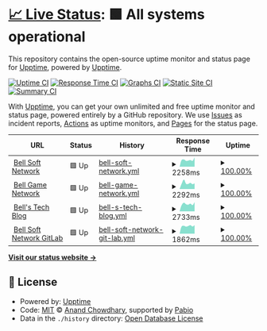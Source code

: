 # [📈 Live Status](https://upptime.github.io/upptime): <!--live status--> **🟩 All systems operational**

This repository contains the open-source uptime monitor and status page for [Upptime](https://upptime.js.org), powered by [Upptime](https://github.com/upptime/upptime).

[![Uptime CI](https://github.com/DragonString/bsn-uptime/workflows/Uptime%20CI/badge.svg)](https://github.com/DragonString/bsn-uptime/actions?query=workflow%3A%22Uptime+CI%22)
[![Response Time CI](https://github.com/DragonString/bsn-uptime/workflows/Response%20Time%20CI/badge.svg)](https://github.com/DragonString/bsn-uptime/actions?query=workflow%3A%22Response+Time+CI%22)
[![Graphs CI](https://github.com/DragonString/bsn-uptime/workflows/Graphs%20CI/badge.svg)](https://github.com/DragonString/bsn-uptime/actions?query=workflow%3A%22Graphs+CI%22)
[![Static Site CI](https://github.com/DragonString/bsn-uptime/workflows/Static%20Site%20CI/badge.svg)](https://github.com/DragonString/bsn-uptime/actions?query=workflow%3A%22Static+Site+CI%22)
[![Summary CI](https://github.com/DragonString/bsn-uptime/workflows/Summary%20CI/badge.svg)](https://github.com/DragonString/bsn-uptime/actions?query=workflow%3A%22Summary+CI%22)

With [Upptime](https://upptime.js.org), you can get your own unlimited and free uptime monitor and status page, powered entirely by a GitHub repository. We use [Issues](https://github.com/upptime/upptime/issues) as incident reports, [Actions](https://github.com/DragonString/bsn-uptime/actions) as uptime monitors, and [Pages](https://upptime.github.io/upptime) for the status page.

<!--start: status pages-->
<!-- This summary is generated by Upptime (https://github.com/upptime/upptime) -->
<!-- Do not edit this manually, your changes will be overwritten -->
<!-- prettier-ignore -->
| URL | Status | History | Response Time | Uptime |
| --- | ------ | ------- | ------------- | ------ |
| <img alt="" src="https://icons.duckduckgo.com/ip3/www.bellsoft.net.ico" height="13"> [Bell Soft Network](https://www.bellsoft.net) | 🟩 Up | [bell-soft-network.yml](https://github.com/DragonString/bsn-uptime/commits/HEAD/history/bell-soft-network.yml) | <details><summary><img alt="Response time graph" src="./graphs/bell-soft-network/response-time-week.png" height="20"> 2258ms</summary><br><a href="https://status.bellsoft.net/history/bell-soft-network"><img alt="Response time 2354" src="https://img.shields.io/endpoint?url=https%3A%2F%2Fraw.githubusercontent.com%2FDragonString%2Fbsn-uptime%2FHEAD%2Fapi%2Fbell-soft-network%2Fresponse-time.json"></a><br><a href="https://status.bellsoft.net/history/bell-soft-network"><img alt="24-hour response time 1702" src="https://img.shields.io/endpoint?url=https%3A%2F%2Fraw.githubusercontent.com%2FDragonString%2Fbsn-uptime%2FHEAD%2Fapi%2Fbell-soft-network%2Fresponse-time-day.json"></a><br><a href="https://status.bellsoft.net/history/bell-soft-network"><img alt="7-day response time 2258" src="https://img.shields.io/endpoint?url=https%3A%2F%2Fraw.githubusercontent.com%2FDragonString%2Fbsn-uptime%2FHEAD%2Fapi%2Fbell-soft-network%2Fresponse-time-week.json"></a><br><a href="https://status.bellsoft.net/history/bell-soft-network"><img alt="30-day response time 2178" src="https://img.shields.io/endpoint?url=https%3A%2F%2Fraw.githubusercontent.com%2FDragonString%2Fbsn-uptime%2FHEAD%2Fapi%2Fbell-soft-network%2Fresponse-time-month.json"></a><br><a href="https://status.bellsoft.net/history/bell-soft-network"><img alt="1-year response time 2354" src="https://img.shields.io/endpoint?url=https%3A%2F%2Fraw.githubusercontent.com%2FDragonString%2Fbsn-uptime%2FHEAD%2Fapi%2Fbell-soft-network%2Fresponse-time-year.json"></a></details> | <details><summary><a href="https://status.bellsoft.net/history/bell-soft-network">100.00%</a></summary><a href="https://status.bellsoft.net/history/bell-soft-network"><img alt="All-time uptime 99.61%" src="https://img.shields.io/endpoint?url=https%3A%2F%2Fraw.githubusercontent.com%2FDragonString%2Fbsn-uptime%2FHEAD%2Fapi%2Fbell-soft-network%2Fuptime.json"></a><br><a href="https://status.bellsoft.net/history/bell-soft-network"><img alt="24-hour uptime 100.00%" src="https://img.shields.io/endpoint?url=https%3A%2F%2Fraw.githubusercontent.com%2FDragonString%2Fbsn-uptime%2FHEAD%2Fapi%2Fbell-soft-network%2Fuptime-day.json"></a><br><a href="https://status.bellsoft.net/history/bell-soft-network"><img alt="7-day uptime 100.00%" src="https://img.shields.io/endpoint?url=https%3A%2F%2Fraw.githubusercontent.com%2FDragonString%2Fbsn-uptime%2FHEAD%2Fapi%2Fbell-soft-network%2Fuptime-week.json"></a><br><a href="https://status.bellsoft.net/history/bell-soft-network"><img alt="30-day uptime 99.69%" src="https://img.shields.io/endpoint?url=https%3A%2F%2Fraw.githubusercontent.com%2FDragonString%2Fbsn-uptime%2FHEAD%2Fapi%2Fbell-soft-network%2Fuptime-month.json"></a><br><a href="https://status.bellsoft.net/history/bell-soft-network"><img alt="1-year uptime 99.61%" src="https://img.shields.io/endpoint?url=https%3A%2F%2Fraw.githubusercontent.com%2FDragonString%2Fbsn-uptime%2FHEAD%2Fapi%2Fbell-soft-network%2Fuptime-year.json"></a></details>
| <img alt="" src="https://icons.duckduckgo.com/ip3/game.bellsoft.net.ico" height="13"> [Bell Game Network](https://game.bellsoft.net) | 🟩 Up | [bell-game-network.yml](https://github.com/DragonString/bsn-uptime/commits/HEAD/history/bell-game-network.yml) | <details><summary><img alt="Response time graph" src="./graphs/bell-game-network/response-time-week.png" height="20"> 2292ms</summary><br><a href="https://status.bellsoft.net/history/bell-game-network"><img alt="Response time 2543" src="https://img.shields.io/endpoint?url=https%3A%2F%2Fraw.githubusercontent.com%2FDragonString%2Fbsn-uptime%2FHEAD%2Fapi%2Fbell-game-network%2Fresponse-time.json"></a><br><a href="https://status.bellsoft.net/history/bell-game-network"><img alt="24-hour response time 1704" src="https://img.shields.io/endpoint?url=https%3A%2F%2Fraw.githubusercontent.com%2FDragonString%2Fbsn-uptime%2FHEAD%2Fapi%2Fbell-game-network%2Fresponse-time-day.json"></a><br><a href="https://status.bellsoft.net/history/bell-game-network"><img alt="7-day response time 2292" src="https://img.shields.io/endpoint?url=https%3A%2F%2Fraw.githubusercontent.com%2FDragonString%2Fbsn-uptime%2FHEAD%2Fapi%2Fbell-game-network%2Fresponse-time-week.json"></a><br><a href="https://status.bellsoft.net/history/bell-game-network"><img alt="30-day response time 2322" src="https://img.shields.io/endpoint?url=https%3A%2F%2Fraw.githubusercontent.com%2FDragonString%2Fbsn-uptime%2FHEAD%2Fapi%2Fbell-game-network%2Fresponse-time-month.json"></a><br><a href="https://status.bellsoft.net/history/bell-game-network"><img alt="1-year response time 2543" src="https://img.shields.io/endpoint?url=https%3A%2F%2Fraw.githubusercontent.com%2FDragonString%2Fbsn-uptime%2FHEAD%2Fapi%2Fbell-game-network%2Fresponse-time-year.json"></a></details> | <details><summary><a href="https://status.bellsoft.net/history/bell-game-network">100.00%</a></summary><a href="https://status.bellsoft.net/history/bell-game-network"><img alt="All-time uptime 98.09%" src="https://img.shields.io/endpoint?url=https%3A%2F%2Fraw.githubusercontent.com%2FDragonString%2Fbsn-uptime%2FHEAD%2Fapi%2Fbell-game-network%2Fuptime.json"></a><br><a href="https://status.bellsoft.net/history/bell-game-network"><img alt="24-hour uptime 100.00%" src="https://img.shields.io/endpoint?url=https%3A%2F%2Fraw.githubusercontent.com%2FDragonString%2Fbsn-uptime%2FHEAD%2Fapi%2Fbell-game-network%2Fuptime-day.json"></a><br><a href="https://status.bellsoft.net/history/bell-game-network"><img alt="7-day uptime 100.00%" src="https://img.shields.io/endpoint?url=https%3A%2F%2Fraw.githubusercontent.com%2FDragonString%2Fbsn-uptime%2FHEAD%2Fapi%2Fbell-game-network%2Fuptime-week.json"></a><br><a href="https://status.bellsoft.net/history/bell-game-network"><img alt="30-day uptime 83.82%" src="https://img.shields.io/endpoint?url=https%3A%2F%2Fraw.githubusercontent.com%2FDragonString%2Fbsn-uptime%2FHEAD%2Fapi%2Fbell-game-network%2Fuptime-month.json"></a><br><a href="https://status.bellsoft.net/history/bell-game-network"><img alt="1-year uptime 98.09%" src="https://img.shields.io/endpoint?url=https%3A%2F%2Fraw.githubusercontent.com%2FDragonString%2Fbsn-uptime%2FHEAD%2Fapi%2Fbell-game-network%2Fuptime-year.json"></a></details>
| <img alt="" src="https://icons.duckduckgo.com/ip3/tech.softbell.net.ico" height="13"> [Bell's Tech Blog](https://tech.softbell.net) | 🟩 Up | [bell-s-tech-blog.yml](https://github.com/DragonString/bsn-uptime/commits/HEAD/history/bell-s-tech-blog.yml) | <details><summary><img alt="Response time graph" src="./graphs/bell-s-tech-blog/response-time-week.png" height="20"> 2733ms</summary><br><a href="https://status.bellsoft.net/history/bell-s-tech-blog"><img alt="Response time 2444" src="https://img.shields.io/endpoint?url=https%3A%2F%2Fraw.githubusercontent.com%2FDragonString%2Fbsn-uptime%2FHEAD%2Fapi%2Fbell-s-tech-blog%2Fresponse-time.json"></a><br><a href="https://status.bellsoft.net/history/bell-s-tech-blog"><img alt="24-hour response time 3399" src="https://img.shields.io/endpoint?url=https%3A%2F%2Fraw.githubusercontent.com%2FDragonString%2Fbsn-uptime%2FHEAD%2Fapi%2Fbell-s-tech-blog%2Fresponse-time-day.json"></a><br><a href="https://status.bellsoft.net/history/bell-s-tech-blog"><img alt="7-day response time 2733" src="https://img.shields.io/endpoint?url=https%3A%2F%2Fraw.githubusercontent.com%2FDragonString%2Fbsn-uptime%2FHEAD%2Fapi%2Fbell-s-tech-blog%2Fresponse-time-week.json"></a><br><a href="https://status.bellsoft.net/history/bell-s-tech-blog"><img alt="30-day response time 2617" src="https://img.shields.io/endpoint?url=https%3A%2F%2Fraw.githubusercontent.com%2FDragonString%2Fbsn-uptime%2FHEAD%2Fapi%2Fbell-s-tech-blog%2Fresponse-time-month.json"></a><br><a href="https://status.bellsoft.net/history/bell-s-tech-blog"><img alt="1-year response time 2444" src="https://img.shields.io/endpoint?url=https%3A%2F%2Fraw.githubusercontent.com%2FDragonString%2Fbsn-uptime%2FHEAD%2Fapi%2Fbell-s-tech-blog%2Fresponse-time-year.json"></a></details> | <details><summary><a href="https://status.bellsoft.net/history/bell-s-tech-blog">100.00%</a></summary><a href="https://status.bellsoft.net/history/bell-s-tech-blog"><img alt="All-time uptime 99.47%" src="https://img.shields.io/endpoint?url=https%3A%2F%2Fraw.githubusercontent.com%2FDragonString%2Fbsn-uptime%2FHEAD%2Fapi%2Fbell-s-tech-blog%2Fuptime.json"></a><br><a href="https://status.bellsoft.net/history/bell-s-tech-blog"><img alt="24-hour uptime 100.00%" src="https://img.shields.io/endpoint?url=https%3A%2F%2Fraw.githubusercontent.com%2FDragonString%2Fbsn-uptime%2FHEAD%2Fapi%2Fbell-s-tech-blog%2Fuptime-day.json"></a><br><a href="https://status.bellsoft.net/history/bell-s-tech-blog"><img alt="7-day uptime 100.00%" src="https://img.shields.io/endpoint?url=https%3A%2F%2Fraw.githubusercontent.com%2FDragonString%2Fbsn-uptime%2FHEAD%2Fapi%2Fbell-s-tech-blog%2Fuptime-week.json"></a><br><a href="https://status.bellsoft.net/history/bell-s-tech-blog"><img alt="30-day uptime 99.69%" src="https://img.shields.io/endpoint?url=https%3A%2F%2Fraw.githubusercontent.com%2FDragonString%2Fbsn-uptime%2FHEAD%2Fapi%2Fbell-s-tech-blog%2Fuptime-month.json"></a><br><a href="https://status.bellsoft.net/history/bell-s-tech-blog"><img alt="1-year uptime 99.47%" src="https://img.shields.io/endpoint?url=https%3A%2F%2Fraw.githubusercontent.com%2FDragonString%2Fbsn-uptime%2FHEAD%2Fapi%2Fbell-s-tech-blog%2Fuptime-year.json"></a></details>
| <img alt="" src="https://icons.duckduckgo.com/ip3/gitlab.bellsoft.net.ico" height="13"> [Bell Soft Network GitLab](https://gitlab.bellsoft.net) | 🟩 Up | [bell-soft-network-git-lab.yml](https://github.com/DragonString/bsn-uptime/commits/HEAD/history/bell-soft-network-git-lab.yml) | <details><summary><img alt="Response time graph" src="./graphs/bell-soft-network-git-lab/response-time-week.png" height="20"> 1862ms</summary><br><a href="https://status.bellsoft.net/history/bell-soft-network-git-lab"><img alt="Response time 2071" src="https://img.shields.io/endpoint?url=https%3A%2F%2Fraw.githubusercontent.com%2FDragonString%2Fbsn-uptime%2FHEAD%2Fapi%2Fbell-soft-network-git-lab%2Fresponse-time.json"></a><br><a href="https://status.bellsoft.net/history/bell-soft-network-git-lab"><img alt="24-hour response time 1446" src="https://img.shields.io/endpoint?url=https%3A%2F%2Fraw.githubusercontent.com%2FDragonString%2Fbsn-uptime%2FHEAD%2Fapi%2Fbell-soft-network-git-lab%2Fresponse-time-day.json"></a><br><a href="https://status.bellsoft.net/history/bell-soft-network-git-lab"><img alt="7-day response time 1862" src="https://img.shields.io/endpoint?url=https%3A%2F%2Fraw.githubusercontent.com%2FDragonString%2Fbsn-uptime%2FHEAD%2Fapi%2Fbell-soft-network-git-lab%2Fresponse-time-week.json"></a><br><a href="https://status.bellsoft.net/history/bell-soft-network-git-lab"><img alt="30-day response time 1810" src="https://img.shields.io/endpoint?url=https%3A%2F%2Fraw.githubusercontent.com%2FDragonString%2Fbsn-uptime%2FHEAD%2Fapi%2Fbell-soft-network-git-lab%2Fresponse-time-month.json"></a><br><a href="https://status.bellsoft.net/history/bell-soft-network-git-lab"><img alt="1-year response time 2071" src="https://img.shields.io/endpoint?url=https%3A%2F%2Fraw.githubusercontent.com%2FDragonString%2Fbsn-uptime%2FHEAD%2Fapi%2Fbell-soft-network-git-lab%2Fresponse-time-year.json"></a></details> | <details><summary><a href="https://status.bellsoft.net/history/bell-soft-network-git-lab">100.00%</a></summary><a href="https://status.bellsoft.net/history/bell-soft-network-git-lab"><img alt="All-time uptime 98.58%" src="https://img.shields.io/endpoint?url=https%3A%2F%2Fraw.githubusercontent.com%2FDragonString%2Fbsn-uptime%2FHEAD%2Fapi%2Fbell-soft-network-git-lab%2Fuptime.json"></a><br><a href="https://status.bellsoft.net/history/bell-soft-network-git-lab"><img alt="24-hour uptime 100.00%" src="https://img.shields.io/endpoint?url=https%3A%2F%2Fraw.githubusercontent.com%2FDragonString%2Fbsn-uptime%2FHEAD%2Fapi%2Fbell-soft-network-git-lab%2Fuptime-day.json"></a><br><a href="https://status.bellsoft.net/history/bell-soft-network-git-lab"><img alt="7-day uptime 100.00%" src="https://img.shields.io/endpoint?url=https%3A%2F%2Fraw.githubusercontent.com%2FDragonString%2Fbsn-uptime%2FHEAD%2Fapi%2Fbell-soft-network-git-lab%2Fuptime-week.json"></a><br><a href="https://status.bellsoft.net/history/bell-soft-network-git-lab"><img alt="30-day uptime 99.69%" src="https://img.shields.io/endpoint?url=https%3A%2F%2Fraw.githubusercontent.com%2FDragonString%2Fbsn-uptime%2FHEAD%2Fapi%2Fbell-soft-network-git-lab%2Fuptime-month.json"></a><br><a href="https://status.bellsoft.net/history/bell-soft-network-git-lab"><img alt="1-year uptime 98.58%" src="https://img.shields.io/endpoint?url=https%3A%2F%2Fraw.githubusercontent.com%2FDragonString%2Fbsn-uptime%2FHEAD%2Fapi%2Fbell-soft-network-git-lab%2Fuptime-year.json"></a></details>

<!--end: status pages-->

[**Visit our status website →**](https://upptime.github.io/upptime)

## 📄 License

- Powered by: [Upptime](https://github.com/upptime/upptime)
- Code: [MIT](./LICENSE) © [Anand Chowdhary](https://anandchowdhary.com), supported by [Pabio](https://pabio.com)
- Data in the `./history` directory: [Open Database License](https://opendatacommons.org/licenses/odbl/1-0/)
